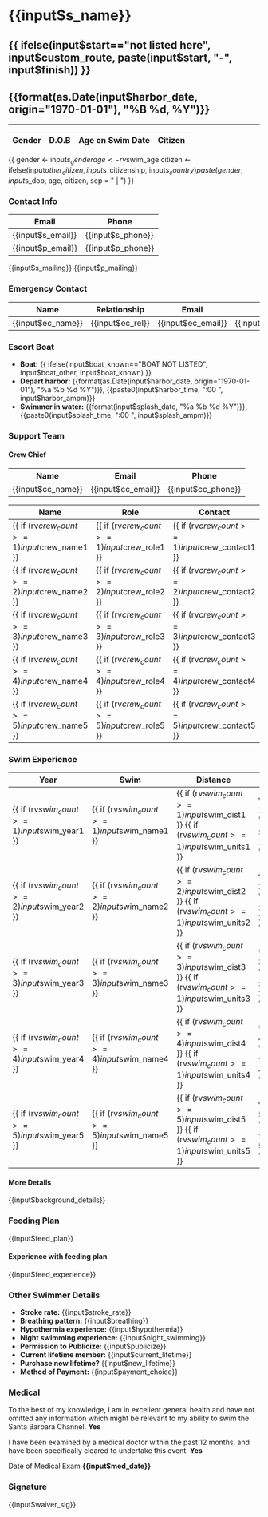 # {{input$s_name}}
## {{ ifelse(input$start=="not listed here", input$custom_route, paste(input$start, "-", input$finish)) }}
## {{format(as.Date(input$harbor_date, origin="1970-01-01"), "%B %d, %Y")}}

---

Gender | D.O.B | Age on Swim Date | Citizen
------ | ----- | ---------------- | -------
{{
    gender <- input$s_gender
    age <- rv$swim_age
    citizen <- ifelse(input$other_citizen, 
                      input$s_citizenship, 
                      input$s_country)
    paste(gender, input$s_dob, age, citizen, sep = " | ")
}}

### Contact Info

Email | Phone
----- | -----
{{input$s_email}} | {{input$s_phone}}
{{input$p_email}} | {{input$p_phone}}

{{input$s_mailing}}
{{input$p_mailing}}

### Emergency Contact

Name | Relationship | Email | Phone | 
---- | ----- | ----- | ---------- |
{{input$ec_name}} | {{input$ec_rel}} | {{input$ec_email}} | {{input$ec_phone}}

### Escort Boat

- **Boat:** {{ ifelse(input$boat_known=="BOAT NOT LISTED", input$boat_other, input$boat_known) }}
- **Depart harbor:** {{format(as.Date(input$harbor_date, origin="1970-01-01"), "%a %b %d %Y")}}, {{paste0(input$harbor_time, ":00 ", input$harbor_ampm)}}
- **Swimmer in water:** {{format(input$splash_date, "%a %b %d %Y")}}, {{paste0(input$splash_time, ":00 ", input$splash_ampm)}}

### Support Team

#### Crew Chief

Name | Email | Phone
---- | ----- | -----
{{input$cc_name}} | {{input$cc_email}} | {{input$cc_phone}}

Name | Role | Contact
---- | ---- | -------
{{ if (rv$crew_count >= 1) input$crew_name1 }} | {{ if (rv$crew_count >= 1) input$crew_role1 }} | {{ if (rv$crew_count >= 1) input$crew_contact1 }}
{{ if (rv$crew_count >= 2) input$crew_name2 }} | {{ if (rv$crew_count >= 2) input$crew_role2 }} | {{ if (rv$crew_count >= 2) input$crew_contact2 }}
{{ if (rv$crew_count >= 3) input$crew_name3 }} | {{ if (rv$crew_count >= 3) input$crew_role3 }} | {{ if (rv$crew_count >= 3) input$crew_contact3 }}
{{ if (rv$crew_count >= 4) input$crew_name4 }} | {{ if (rv$crew_count >= 4) input$crew_role4 }} | {{ if (rv$crew_count >= 4) input$crew_contact4 }}
{{ if (rv$crew_count >= 5) input$crew_name5 }} | {{ if (rv$crew_count >= 5) input$crew_role5 }} | {{ if (rv$crew_count >= 5) input$crew_contact5 }}

### Swim Experience

Year | Swim | Distance | Duration | Temp
---- | ---- | -------- | -------- | ----
{{ if (rv$swim_count >= 1) input$swim_year1 }} | {{ if (rv$swim_count >= 1) input$swim_name1 }} | {{ if (rv$swim_count >= 1) input$swim_dist1 }} {{ if (rv$swim_count >= 1) input$swim_units1 }} | {{ if (rv$swim_count >= 1) paste0(input$swim_hr1, "hr") }} {{ if (rv$swim_count >= 1) paste0(input$swim_min1, "min") }}  | {{ if (rv$swim_count >= 1) input$swim_temp1 }}
{{ if (rv$swim_count >= 2) input$swim_year2 }} | {{ if (rv$swim_count >= 2) input$swim_name2 }} | {{ if (rv$swim_count >= 2) input$swim_dist2 }} {{ if (rv$swim_count >= 1) input$swim_units2 }} | {{ if (rv$swim_count >= 2) paste0(input$swim_hr2, "hr") }} {{ if (rv$swim_count >= 2) paste0(input$swim_min2, "min") }}  | {{ if (rv$swim_count >= 2) input$swim_temp2 }}
{{ if (rv$swim_count >= 3) input$swim_year3 }} | {{ if (rv$swim_count >= 3) input$swim_name3 }} | {{ if (rv$swim_count >= 3) input$swim_dist3 }} {{ if (rv$swim_count >= 1) input$swim_units3 }} | {{ if (rv$swim_count >= 3) paste0(input$swim_hr3, "hr") }} {{ if (rv$swim_count >= 3) paste0(input$swim_min3, "min") }}  | {{ if (rv$swim_count >= 3) input$swim_temp3 }}
{{ if (rv$swim_count >= 4) input$swim_year4 }} | {{ if (rv$swim_count >= 4) input$swim_name4 }} | {{ if (rv$swim_count >= 4) input$swim_dist4 }} {{ if (rv$swim_count >= 1) input$swim_units4 }} | {{ if (rv$swim_count >= 4) paste0(input$swim_hr4, "hr") }} {{ if (rv$swim_count >= 4) paste0(input$swim_min4, "min") }}  | {{ if (rv$swim_count >= 4) input$swim_temp4 }}
{{ if (rv$swim_count >= 5) input$swim_year5 }} | {{ if (rv$swim_count >= 5) input$swim_name5 }} | {{ if (rv$swim_count >= 5) input$swim_dist5 }} {{ if (rv$swim_count >= 1) input$swim_units5 }} | {{ if (rv$swim_count >= 5) paste0(input$swim_hr5, "hr") }} {{ if (rv$swim_count >= 5) paste0(input$swim_min5, "min") }}  | {{ if (rv$swim_count >= 5) input$swim_temp5 }}

#### More Details

{{input$background_details}}

### Feeding Plan

{{input$feed_plan}}

#### Experience with feeding plan

{{input$feed_experience}}

### Other Swimmer Details

- **Stroke rate:** {{input$stroke_rate}}
- **Breathing pattern:** {{input$breathing}}
- **Hypothermia experience:** {{input$hypothermia}}
- **Night swimming experience:** {{input$night_swimming}}
- **Permission to Publicize:** {{input$publicize}}
- **Current lifetime member:** {{input$current_lifetime}}
- **Purchase new lifetime?** {{input$new_lifetime}}
- **Method of Payment:** {{input$payment_choice}}

### Medical

To the best of my knowledge, I am in excellent general health and have not omitted any information which might be relevant to my ability to swim the Santa Barbara Channel. **Yes**

I have been examined by a medical doctor within the past 12 months, and have been specifically cleared to undertake this event. **Yes**

Date of Medical Exam **{{input$med_date}}**

### Signature

{{input$waiver_sig}}

